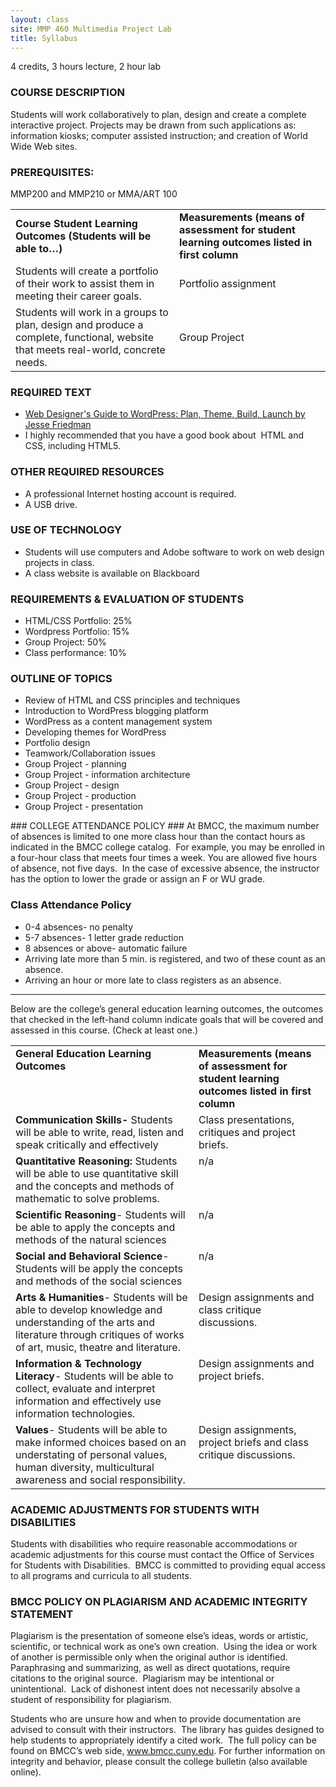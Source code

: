 ```yaml
---
layout: class
site: MMP 460 Multimedia Project Lab
title: Syllabus
---
```

4 credits, 3 hours lecture, 2 hour lab
<h3>COURSE DESCRIPTION</h3>
Students will work collaboratively to plan, design and create a complete interactive project. Projects may be drawn from such applications as: information kiosks; computer assisted instruction; and creation of World Wide Web sites.
<h3>PREREQUISITES:</h3>
MMP200 and MMP210 or MMA/ART 100
<table border="0" cellspacing="0" cellpadding="0">
<tbody>
<tr>
<td><strong>Course Student Learning Outcomes (Students will be able to…)</strong></td>
<td><strong>Measurements (means of assessment for student learning outcomes listed in first column</strong></td>
</tr>
<tr>
<td>Students will create a portfolio of their work to assist them in meeting their career goals.</td>
<td>Portfolio assignment</td>
</tr>
<tr>
<td>Students will work in a groups to plan, design and produce a complete, functional, website that meets real-world, concrete needs.</td>
<td>Group Project</td>
</tr>
</tbody>
</table>
<h3>REQUIRED TEXT</h3>
<ul>
 	<li><a href="http://www.amazon.com/Web-Designers-Guide-WordPress-Launch/dp/0321832817/ref=sr_1_1?ie=UTF8&amp;qid=1359045340&amp;sr=8-1&amp;keywords=web+designer+guide+to+wordpress">Web Designer's Guide to WordPress: Plan, Theme, Build, Launch by Jesse Friedman</a></li>
 	<li>I highly recommended that you have a good book about  HTML and CSS, including HTML5.</li>
</ul>
<h3>OTHER REQUIRED RESOURCES</h3>
<ul>
 	<li>A professional Internet hosting account is required.</li>
 	<li>A USB drive.</li>
</ul>
<h3>USE OF TECHNOLOGY</h3>
<ul type="disc">
 	<li>Students will use computers and Adobe software to work on web design projects in class.</li>
 	<li>A class website is available on Blackboard</li>
</ul>
<h3>REQUIREMENTS &amp; EVALUATION OF STUDENTS</h3>
<ul>
 	<li>HTML/CSS Portfolio: 25%</li>
 	<li>Wordpress Portfolio: 15%</li>
 	<li>Group Project: 50%</li>
 	<li>Class performance: 10%</li>
</ul>
<h3>OUTLINE OF TOPICS</h3>
<ul>
 	<li>Review of HTML and CSS principles and techniques</li>
 	<li>Introduction to WordPress blogging platform</li>
 	<li>WordPress as a content management system</li>
 	<li>Developing themes for WordPress</li>
 	<li>Portfolio design</li>
 	<li>Teamwork/Collaboration issues</li>
 	<li>Group Project - planning</li>
 	<li>Group Project - information architecture</li>
 	<li>Group Project - design</li>
 	<li>Group Project - production</li>
 	<li>Group Project - presentation</li>
</ul>
### COLLEGE ATTENDANCE POLICY ###
At BMCC, the maximum number of absences is limited to one more class hour than the contact hours as indicated in the BMCC college catalog.  For example, you may be enrolled in a four-hour class that meets four times a week. You are allowed five hours of absence, not five days.  In the case of excessive absence, the instructor has the option to lower the grade or assign an F or WU grade.

<h3>Class Attendance Policy</h3>
<ul>
<li>0-4 absences- no penalty</li>
<li>5-7 absences- 1 letter grade reduction</li>
<li>8 absences or above- automatic failure</li>
<li>Arriving late more than 5 min. is registered, and two of these count as an absence.</li>
<li>Arriving an hour or more late to class registers as an absence.</li>
</ul>
<hr>
Below are the college’s general education learning outcomes, the outcomes that checked in the left-hand column indicate goals that will be covered and assessed in this course. (Check at least one.)
<table border="0" cellspacing="0" cellpadding="0">
<tbody>
<tr>
<td valign="top"><strong>General Education Learning Outcomes</strong></td>
<td valign="top"><strong>Measurements (means of assessment for student learning outcomes listed in first column</strong></td>
</tr>
<tr>
<td valign="top"><strong>Communication Skills- </strong>Students will be able to write, read, listen and speak critically and effectively</td>
<td valign="top">Class presentations, critiques and project briefs.</td>
</tr>
<tr>
<td valign="top"><strong>Quantitative Reasoning:</strong> Students will be able to use quantitative skill and the concepts and methods of mathematic to solve problems.</td>
<td valign="top">n/a</td>
</tr>
<tr>
<td valign="top"><strong>Scientific Reasoning</strong>- Students will be able to apply the concepts and methods of the natural sciences</td>
<td valign="top">n/a</td>
</tr>
<tr>
<td valign="top"><strong>Social and Behavioral Science</strong>- Students will be apply the concepts and methods of the social sciences</td>
<td valign="top">n/a</td>
</tr>
<tr>
<td valign="top"><strong>Arts &amp; Humanities</strong>- Students will be able to develop knowledge and understanding of the arts and literature through critiques of works of art, music, theatre and literature.</td>
<td valign="top">Design assignments and class critique discussions.</td>
</tr>
<tr>
<td valign="top"><strong>Information &amp; Technology Literacy</strong>- Students will be able to collect, evaluate and interpret information and effectively use information technologies.</td>
<td valign="top">Design assignments and project briefs.</td>
</tr>
<tr>
<td valign="top"><strong>Values</strong>- Students will be able to make informed choices based on an understating of personal values, human diversity, multicultural awareness and social responsibility.</td>
<td valign="top">Design assignments, project briefs and class critique discussions.</td>
</tr>
</tbody>
</table>

<h3>ACADEMIC ADJUSTMENTS FOR STUDENTS WITH DISABILITIES</h3>
Students with disabilities who require reasonable accommodations or academic adjustments for this course must contact the Office of Services for Students with Disabilities.  BMCC is committed to providing equal access to all programs and curricula to all students.
<h3>BMCC POLICY ON PLAGIARISM AND ACADEMIC INTEGRITY STATEMENT</h3>
Plagiarism is the presentation of someone else’s ideas, words or artistic, scientific, or technical work as one’s own creation.  Using the idea or work of another is permissible only when the original author is identified.  Paraphrasing and summarizing, as well as direct quotations, require citations to the original source.  Plagiarism may be intentional or unintentional.  Lack of dishonest intent does not necessarily absolve a student of responsibility for plagiarism.

Students who are unsure how and when to provide documentation are advised to consult with their instructors.  The library has guides designed to help students to appropriately identify a cited work.  The full policy can be found on BMCC’s web side, www.bmcc.cuny.edu. For further information on integrity and behavior, please consult the college bulletin (also available online).
